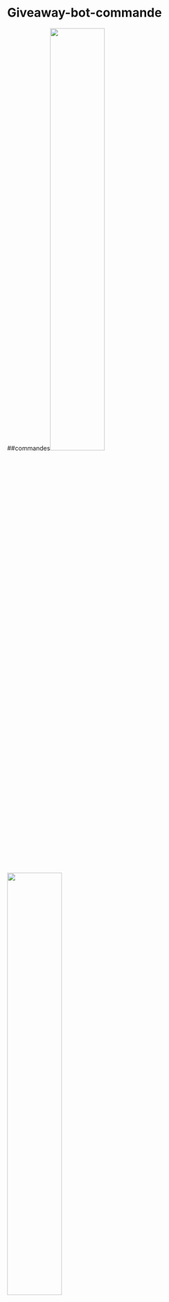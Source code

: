 # Giveaway-bot-commande

##commandes<img src='./examples/start-cmd.png' style="width: 50%;"></img>
<img src='./examples/giveaway.png' style="width: 50%;"></img>


* `start-giveaway` command
* `reroll-giveaway` command
* `end-giveaway` command

<img src='https://discordapp.com/channels/687272272192733227/687299653083070654/687299943085506602' style="width: 50%;"></img>
<img src='https://discordapp.com/channels/687272272192733227/687299653083070654/687299943085506602' style="width: 50%;"></img>
